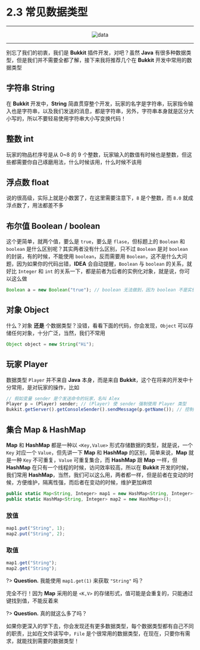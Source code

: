 # 2.3 常见数据类型

---

<center><img src="https://i.loli.net/2020/07/23/SCJ4UaAMiGzQNws.png" alt="data"></center>

---

别忘了我们的初衷，我们是 **Bukkit** 插件开发，对吧？虽然 **Java** 有很多种数据类型，但是我们并不需要全都了解，接下来我将推荐几个在 **Bukkit** 开发中常用的数据类型

## 字符串 String

在 **Bukkit** 开发中，**String** 简直贯穿整个开发，玩家的名字是字符串，玩家指令输入也是字符串，以及我们发送的消息，都是字符串，另外，字符串本身就是区分大小写的，所以不要轻易使用字符串大小写变换代码！

## 整数 int

玩家的物品栏序号是从 0~8 的 9 个整数，玩家输入的数值有时候也是整数，但这些都需要你自己琢磨用法，什么时候该用，什么时候不该用

## 浮点数 float

说的很高级，实际上就是小数罢了，在这里需要注意下，`8` 是个整数，而 `8.0` 就成浮点数了，用法都差不多

## 布尔值 Boolean / boolean

这个更简单，就两个值，要么是 `true`，要么是 `flase`，但标题上的 `Boolean` 和 `boolean` 是什么区别呢？其实两者没有什么区别，只不过 `Boolean` 是对 `boolean` 的封装，有的时候，不能使用 `boolean`，反而需要用 `Boolean`，这不是什么大问题，因为如果你的代码出错，**IDEA** 会自动提醒，`Boolean` 与 `boolean` 的关系，就好比 `Integer` 和 `int` 的关系一下，都是前者为后者的实例化对象，就是说，你可以这么做

```javascript
Boolean a = new Boolean("true"); // boolean 无法做到，因为 boolean 不是实例化对象！
```

## 对象 Object

什么？对象 **还是** 个数据类型？没错，看看下面的代码，你会发现，`Object` 可以存储任何对象，十分广泛，当然，我们不常用

```javascript
Object object = new String("Hi");
```

## 玩家 Player

数据类型 `Player` 并不来自 **Java** 本身，而是来自 **Bukkit**，这个在将来的开发中十分常用，是对玩家的操作，比如

```javascript
// 假如变量 sender 是个发送命令的玩家，名叫 Alex
Player p = (Player) sender; // (Player) 使 sender 强制使用 Player 类型
Bukkit.getServer().getConsoleSender().sendMessage(p.getName()); // 控制台将显示出 "Alex"
```

## 集合 Map & HashMap

**Map** 和 **HashMap** 都是一种以 `<Key,Value>` 形式存储数据的类型，就是说，一个 `Key` 对应一个 `Value`，但先讲一下 **Map** 和 **HashMap** 的区别，简单来说，**Map** 就是一种 `Key` 不可重复，`Value` 可重复集合，而 **HashMap** 跟 **Map** 一样，但 **HashMap** 在只有一个线程的时候，访问效率较高，所以在 **Bukkit** 开发的时候，我们常用 **HashMap**，当然，我们可以这么用，两者都一样，但是前者在变动的时候，方便维护，隔离性强，而后者在变动的时候，维护更加麻烦

```javascript
public static Map<String, Integer> map1 = new HashMap<String, Integer>();
public static HashMap<String, Integer> map2 = new HashMap<>();
```

### 放值

```javascript
map1.put("String", 1);
map2.put("String", 2);
```

### 取值

```javascript
map1.get("String");
map2.get("String");
```

?> **Question.** 我能使用 `map1.get(1)` 来获取 `"String"` 吗？

完全不行！因为 **Map** 采用的是 `<K,V>` 的存储形式，值可能是会重复的，只能通过键找到值，不能反着来

?> **Question.** 真的就这么多了吗？

如果你更深入的学下去，你会发现还有更多数据类型，每个数据类型都有自己不同的职责，比如在文件读写中，`File` 是个很常用的数据类型，在现在，只要你有需求，就能找到需要的数据类型！